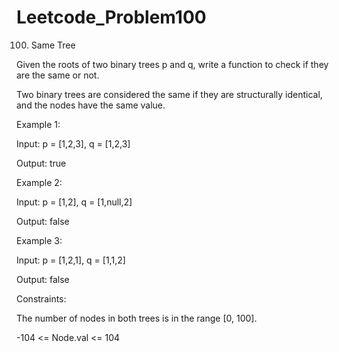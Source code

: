 # Leetcode_Problem100


100. Same Tree



Given the roots of two binary trees p and q, write a function to check if they are the same or not.


Two binary trees are considered the same if they are structurally identical, and the nodes have the same value.

 

Example 1:


Input: p = [1,2,3], q = [1,2,3]


Output: true


Example 2:


Input: p = [1,2], q = [1,null,2]


Output: false


Example 3:


Input: p = [1,2,1], q = [1,1,2]


Output: false
 

Constraints:


The number of nodes in both trees is in the range [0, 100].



-104 <= Node.val <= 104
